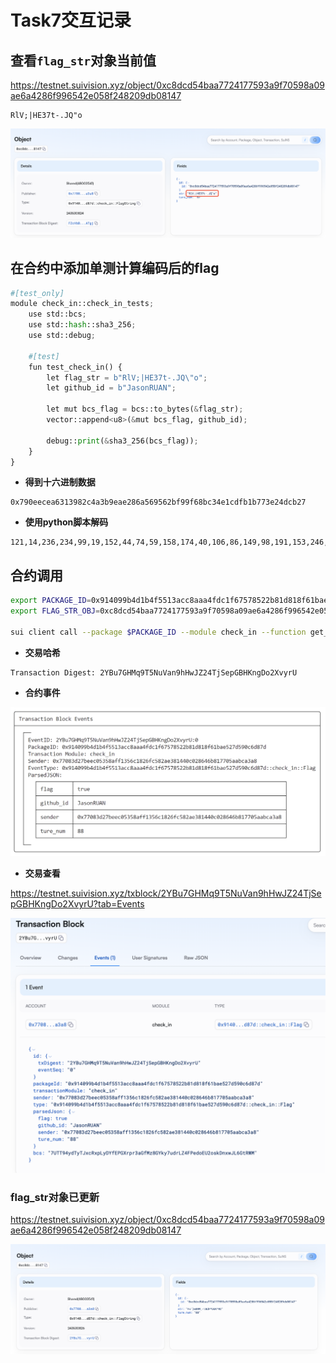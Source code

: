 # Task7交互记录

## 查看`flag_str`对象当前值

https://testnet.suivision.xyz/object/0xc8dcd54baa7724177593a9f70598a09ae6a4286f996542e058f248209db08147

```
RlV;|HE37t-.JQ"o
```

![Clipboard_Screenshot_1733410474](images/Clipboard_Screenshot_1733410474.png)

## 在合约中添加单测计算编码后的flag

```python
#[test_only]
module check_in::check_in_tests;
    use std::bcs;
    use std::hash::sha3_256;
    use std::debug;

    #[test]
    fun test_check_in() {
        let flag_str = b"RlV;|HE37t-.JQ\"o";
        let github_id = b"JasonRUAN";

        let mut bcs_flag = bcs::to_bytes(&flag_str);
        vector::append<u8>(&mut bcs_flag, github_id);

        debug::print(&sha3_256(bcs_flag));
    }
}
```

-   **得到十六进制数据**

```
0x790eecea6313982c4a3b9eae286a569562bf99f68bc34e1cdfb1b773e24dcb27
```

-   **使用python脚本解码**

```
121,14,236,234,99,19,152,44,74,59,158,174,40,106,86,149,98,191,153,246,139,195,78,28,223,177,183,115,226,77,203,39
```

## 合约调用

```bash
export PACKAGE_ID=0x914099b4d1b4f5513acc8aaa4fdc1f67578522b81d818f61bae527d590c6d87d
export FLAG_STR_OBJ=0xc8dcd54baa7724177593a9f70598a09ae6a4286f996542e058f248209db08147

sui client call --package $PACKAGE_ID --module check_in --function get_flag --args [121,14,236,234,99,19,152,44,74,59,158,174,40,106,86,149,98,191,153,246,139,195,78,28,223,177,183,115,226,77,203,39] JasonRUAN $FLAG_STR_OBJ 0x8
```

-   **交易哈希**

```
Transaction Digest: 2YBu7GHMq9T5NuVan9hHwJZ24TjSepGBHKngDo2XvyrU
```

-   **合约事件**

![image-20241205225405558](images/image-20241205225405558.png)

-   **交易查看**

https://testnet.suivision.xyz/txblock/2YBu7GHMq9T5NuVan9hHwJZ24TjSepGBHKngDo2XvyrU?tab=Events

![Clipboard_Screenshot_1733410989](images/Clipboard_Screenshot_1733410989.png)

### flag_str对象已更新

https://testnet.suivision.xyz/object/0xc8dcd54baa7724177593a9f70598a09ae6a4286f996542e058f248209db08147

![Clipboard_Screenshot_1733410502](images/Clipboard_Screenshot_1733410502.png)